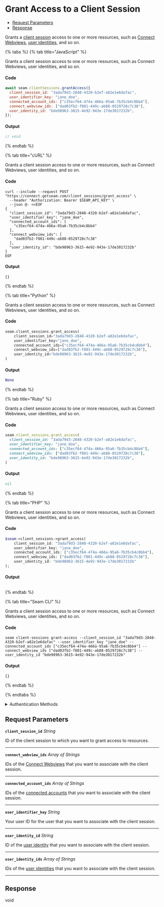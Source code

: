 # Grant Access to a Client Session

- [Request Parameters](#request-parameters)
- [Response](#response)

Grants a [client session](../../core-concepts/authentication/client-session-tokens/README.md) access to one or more resources, such as [Connect Webviews](../../core-concepts/connect-webviews/README.md), [user identities](../../capability-guides/mobile-access/managing-mobile-app-user-accounts-with-user-identities.md#what-is-a-user-identity), and so on.


{% tabs %}
{% tab title="JavaScript" %}

Grants a client session access to one or more resources, such as Connect Webviews, user identities, and so on.

#### Code

```javascript
await seam.clientSessions.grantAccess({
  client_session_id: "3ada79d3-2848-4320-b2ef-a82e1e6dafac",
  user_identifier_key: "jane_doe",
  connected_account_ids: ["c35ecf64-474a-466a-95a6-7b35cb4c8bb4"],
  connect_webview_ids: ["dad03fb2-f801-449c-ab88-0529728c7c38"],
  user_identity_id: "bde98963-3615-4e92-943e-17de3017232b",
});
```

#### Output

```javascript
// void
```
{% endtab %}

{% tab title="cURL" %}

Grants a client session access to one or more resources, such as Connect Webviews, user identities, and so on.

#### Code

```curl
curl --include --request POST "https://connect.getseam.com/client_sessions/grant_access" \
  --header "Authorization: Bearer $SEAM_API_KEY" \
  --json @- <<EOF
{
  "client_session_id": "3ada79d3-2848-4320-b2ef-a82e1e6dafac",
  "user_identifier_key": "jane_doe",
  "connected_account_ids": [
    "c35ecf64-474a-466a-95a6-7b35cb4c8bb4"
  ],
  "connect_webview_ids": [
    "dad03fb2-f801-449c-ab88-0529728c7c38"
  ],
  "user_identity_id": "bde98963-3615-4e92-943e-17de3017232b"
}
EOF
```

#### Output

```curl
{}
```
{% endtab %}

{% tab title="Python" %}

Grants a client session access to one or more resources, such as Connect Webviews, user identities, and so on.

#### Code

```python
seam.client_sessions.grant_access(
    client_session_id="3ada79d3-2848-4320-b2ef-a82e1e6dafac",
    user_identifier_key="jane_doe",
    connected_account_ids=["c35ecf64-474a-466a-95a6-7b35cb4c8bb4"],
    connect_webview_ids=["dad03fb2-f801-449c-ab88-0529728c7c38"],
    user_identity_id="bde98963-3615-4e92-943e-17de3017232b",
)
```

#### Output

```python
None
```
{% endtab %}

{% tab title="Ruby" %}

Grants a client session access to one or more resources, such as Connect Webviews, user identities, and so on.

#### Code

```ruby
seam.client_sessions.grant_access(
  client_session_id: "3ada79d3-2848-4320-b2ef-a82e1e6dafac",
  user_identifier_key: "jane_doe",
  connected_account_ids: ["c35ecf64-474a-466a-95a6-7b35cb4c8bb4"],
  connect_webview_ids: ["dad03fb2-f801-449c-ab88-0529728c7c38"],
  user_identity_id: "bde98963-3615-4e92-943e-17de3017232b",
)
```

#### Output

```ruby
nil
```
{% endtab %}

{% tab title="PHP" %}

Grants a client session access to one or more resources, such as Connect Webviews, user identities, and so on.

#### Code

```php
$seam->client_sessions->grant_access(
    client_session_id: "3ada79d3-2848-4320-b2ef-a82e1e6dafac",
    user_identifier_key: "jane_doe",
    connected_account_ids: ["c35ecf64-474a-466a-95a6-7b35cb4c8bb4"],
    connect_webview_ids: ["dad03fb2-f801-449c-ab88-0529728c7c38"],
    user_identity_id: "bde98963-3615-4e92-943e-17de3017232b"
);
```

#### Output

```php

```
{% endtab %}

{% tab title="Seam CLI" %}

Grants a client session access to one or more resources, such as Connect Webviews, user identities, and so on.

#### Code

```seam_cli
seam client-sessions grant-access --client_session_id "3ada79d3-2848-4320-b2ef-a82e1e6dafac" --user_identifier_key "jane_doe" --connected_account_ids ["c35ecf64-474a-466a-95a6-7b35cb4c8bb4"] --connect_webview_ids ["dad03fb2-f801-449c-ab88-0529728c7c38"] --user_identity_id "bde98963-3615-4e92-943e-17de3017232b"
```

#### Output

```seam_cli
{}
```
{% endtab %}

{% endtabs %}


<details>

<summary>Authentication Methods</summary>

- API key
- Personal access token
  <br>Must also include the `seam-workspace` header in the request.

To learn more, see [Authentication](https://docs.seam.co/latest/api/authentication).
</details>

## Request Parameters

**`client_session_id`** *String*

ID of the client session to which you want to grant access to resources.

---

**`connect_webview_ids`** *Array* *of Strings*

IDs of the [Connect Webviews](../../core-concepts/connect-webviews/README.md) that you want to associate with the client session.

---

**`connected_account_ids`** *Array* *of Strings*

IDs of the [connected accounts](../../core-concepts/connected-accounts/README.md) that you want to associate with the client session.

---

**`user_identifier_key`** *String*

Your user ID for the user that you want to associate with the client session.

---

**`user_identity_id`** *String*

ID of the [user identity](../../capability-guides/mobile-access/managing-mobile-app-user-accounts-with-user-identities.md#what-is-a-user-identity) that you want to associate with the client session.

---

**`user_identity_ids`** *Array* *of Strings*

IDs of the [user identities](../../capability-guides/mobile-access/managing-mobile-app-user-accounts-with-user-identities.md#what-is-a-user-identity) that you want to associate with the client session.

---


## Response

void

